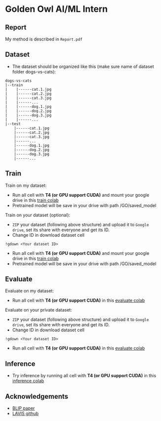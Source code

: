 
# Golden Owl AI/ML Intern


## Report
My method is described in ```Report.pdf```
## Dataset
- The dataset should be organized like this (make sure name of dataset folder dogs-vs-cats):
 ```
dogs-vs-cats
|--train
|    |------cat.1.jpg
|    |------cat.2.jpg
|    |------cat.3.jpg
|    |------...
|    |------dog.1.jpg
|    |------dog.2.jpg
|    |------dog.3.jpg
|    |------...
|--test
     |------cat.1.jpg
     |------cat.2.jpg
     |------cat.3.jpg
     |------...
     |------dog.1.jpg
     |------dog.2.jpg
     |------dog.3.jpg
     |------...
```
## Train
Train on my dataset:
 - Run all cell with **T4 (or GPU support CUDA)** and mount your google drive in this [train colab](https://colab.research.google.com/drive/1XeQ71whY1xNBBnNEHNeSoAHf7OUs_ajt?authuser=0#scrollTo=qhENu7GAoywC)
 - Pretrained model will be save in your drive with path /GO/saved_model
   
Train on your dataset (optional):
 - ```ZIP``` your dataset (following above structure) and upload it to ```Google drive```, set its share with everyone and get its ID.
 - Change ID in download dataset cell
```
!gdown <Your dataset ID>
```
 - Run all cell with **T4 (or GPU support CUDA)** and mount your google drive in this [train colab](https://colab.research.google.com/drive/1XeQ71whY1xNBBnNEHNeSoAHf7OUs_ajt?authuser=0#scrollTo=qhENu7GAoywC)
 - Pretrained model will be save in your drive with path /GO/saved_model

## Evaluate 
Evaluate on my dataset:
 - Run all cell with **T4 (or GPU support CUDA)** in this [evaluate colab](https://colab.research.google.com/drive/1KPIpFvXOhGqu_RY81dGkdgmPY5ypDFZt?authuser=2#scrollTo=2ca_pNWQuTfI)
   
Evaluate on your private dataset:
 - ```ZIP``` your dataset (following above structure) and upload it to ```Google drive```, set its share with everyone and get its ID.
 - Change ID in download dataset cell
 ```
!gdown <Your dataset ID>
```
 - Run all cell with **T4 (or GPU support CUDA)** in this [evaluate colab](https://colab.research.google.com/drive/1KPIpFvXOhGqu_RY81dGkdgmPY5ypDFZt?authuser=2#scrollTo=2ca_pNWQuTfI)

## Inference
 - Try inference by running all cell with **T4 (or GPU support CUDA)** in this [inference colab](https://colab.research.google.com/drive/1EeNjsE-CE5O7qnsI3Oa1exgRK9I9GMVa?authuser=2#scrollTo=AIV0qqAXE-NK)

## Acknowledgements
 - [BLIP paper](https://arxiv.org/pdf/2201.12086)
 - [LAVIS github](https://github.com/salesforce/LAVIS/tree/main)
